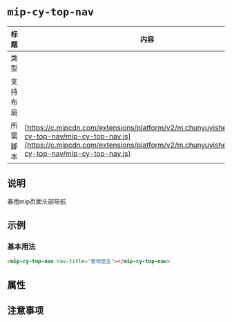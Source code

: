 # `mip-cy-top-nav`

标题|内容
----|----
类型|
支持布局|
所需脚本| [https://c.mipcdn.com/extensions/platform/v2/m.chunyuyisheng.com/mip-cy-top-nav/mip-cy-top-nav.js](https://c.mipcdn.com/extensions/platform/v2/m.chunyuyisheng.com/mip-cy-top-nav/mip-cy-top-nav.js)

## 说明

春雨mip页面头部导航

## 示例

### 基本用法

```html
<mip-cy-top-nav nav-title="春雨医生"></mip-cy-top-nav>
```

## 属性

## 注意事项
